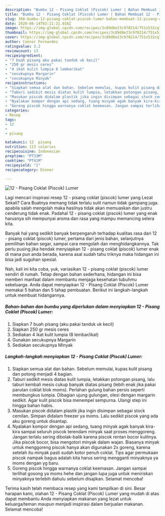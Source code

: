 ```yaml
---
description: "Bumbu 12 - Pisang Coklat (Piscok) Lumer | Bahan Membuat 12 - Pisang Coklat (Piscok) Lumer Yang Enak Dan Lezat"
title: "Bumbu 12 - Pisang Coklat (Piscok) Lumer | Bahan Membuat 12 - Pisang Coklat (Piscok) Lumer Yang Enak Dan Lezat"
slug: 368-bumbu-12-pisang-coklat-piscok-lumer-bahan-membuat-12-pisang-coklat-piscok-lumer-yang-enak-dan-lezat
date: 2020-06-14T03:11:21.016Z
image: https://img-global.cpcdn.com/recipes/3c89d8e23c978214/751x532cq70/12-pisang-coklat-piscok-lumer-foto-resep-utama.jpg
thumbnail: https://img-global.cpcdn.com/recipes/3c89d8e23c978214/751x532cq70/12-pisang-coklat-piscok-lumer-foto-resep-utama.jpg
cover: https://img-global.cpcdn.com/recipes/3c89d8e23c978214/751x532cq70/12-pisang-coklat-piscok-lumer-foto-resep-utama.jpg
author: Connor Fernandez
ratingvalue: 3.2
reviewcount: 13
recipeingredient:
- "7 buah pisang aku pakai tanduk uk kecil"
- "250 gr mesis ceres"
- "4 ikat kulit lumpia 8 lembarikat"
- "secukupnya Margarin"
- "secukupnya Minyak"
recipeinstructions:
- "Siapkan semua alat dan bahan. Sebelum memulai, kupas kulit pisang dan potong menjadi 4 bagian."
- "Taburi sedikit mesis diatas kulit lumpia, letakkan potongan pisang, lalu taburi kembali mesis cukup banyak diatas pisang (lebih enak jika pakai parutan coklat blok moms). Perlahan gulung bahan persis seperti membungkus lumpia. Dibagian ujung gulungan, olesi dengan margarin sedikit. Agar kulit piscok bisa menempel sempurna. Ulangi step ini hingga bahan habis."
- "Masukan piscok didalam plastik jika ingin disimpan sebagai stock cemilan. Simpan didalam freezer ya moms. Lalu sedikit piscok yang ada aku goreng untuk disantap."
- "Nyalakan kompor dengan api sedang, tuang minyak agak banyak kira-kira sampai seluruh piscok terendam minyak saat proses menggoreng. Jangan terlalu sering dibolak-balik karena piscok rentan bocor kulitnya. Jika piscok bocor, bisa mengotori minyak dalam wajan. Biasanya minyak untuk menggoreng piscok hanya akan digunakan 2x goreng, karena setelah itu minyak pasti sudah kotor penuh coklat. Tips agar permukaan piscok nampak bagus adalah kita harus sering mengganti minyaknya ya moms dengan yg baru."
- "Goreng piscok hingga warnanya coklat keemasan. Jangan sampai terlihat gosong ya moms hehe dan jangan lupa juga untuk meniriskan minyaknya terlebih dahulu sebelum disajikan. Selamat mencoba!"
categories:
- Resep
tags:
- 12
- 
- pisang

katakunci: 12  pisang 
nutrition: 113 calories
recipecuisine: Indonesian
preptime: "PT33M"
cooktime: "PT41M"
recipeyield: "1"
recipecategory: Dinner

---
```



![12 - Pisang Coklat (Piscok) Lumer](https://img-global.cpcdn.com/recipes/3c89d8e23c978214/751x532cq70/12-pisang-coklat-piscok-lumer-foto-resep-utama.jpg)

Lagi mencari inspirasi resep 12 - pisang coklat (piscok) lumer yang Lezat Sekali? Cara Buatnya memang tidak terlalu sulit namun tidak gampang juga. apabila salah mengolah maka hasilnya tidak akan memuaskan dan justru cenderung tidak enak. Padahal 12 - pisang coklat (piscok) lumer yang enak harusnya sih mempunyai aroma dan rasa yang mampu memancing selera kita.

Banyak hal yang sedikit banyak berpengaruh terhadap kualitas rasa dari 12 - pisang coklat (piscok) lumer, pertama dari jenis bahan, selanjutnya pemilihan bahan segar, sampai cara mengolah dan menghidangkannya. Tak perlu pusing jika hendak menyiapkan 12 - pisang coklat (piscok) lumer enak di mana pun anda berada, karena asal sudah tahu triknya maka hidangan ini bisa jadi suguhan spesial.




Nah, kali ini kita coba, yuk, variasikan 12 - pisang coklat (piscok) lumer sendiri di rumah. Tetap dengan bahan sederhana, hidangan ini bisa memberi manfaat dalam membantu menjaga kesehatan tubuhmu sekeluarga. Anda dapat menyiapkan 12 - Pisang Coklat (Piscok) Lumer memakai 5 bahan dan 5 tahap pembuatan. Berikut ini langkah-langkah untuk membuat hidangannya.

<!--inarticleads1-->

##### Bahan-bahan dan bumbu yang diperlukan dalam menyiapkan 12 - Pisang Coklat (Piscok) Lumer:

1. Siapkan 7 buah pisang (aku pakai tanduk uk kecil)
1. Siapkan 250 gr mesis ceres
1. Sediakan 4 ikat kulit lumpia (8 lembar/ikat)
1. Gunakan secukupnya Margarin
1. Sediakan secukupnya Minyak




<!--inarticleads2-->

##### Langkah-langkah menyiapkan 12 - Pisang Coklat (Piscok) Lumer:

1. Siapkan semua alat dan bahan. Sebelum memulai, kupas kulit pisang dan potong menjadi 4 bagian.
1. Taburi sedikit mesis diatas kulit lumpia, letakkan potongan pisang, lalu taburi kembali mesis cukup banyak diatas pisang (lebih enak jika pakai parutan coklat blok moms). Perlahan gulung bahan persis seperti membungkus lumpia. Dibagian ujung gulungan, olesi dengan margarin sedikit. Agar kulit piscok bisa menempel sempurna. Ulangi step ini hingga bahan habis.
1. Masukan piscok didalam plastik jika ingin disimpan sebagai stock cemilan. Simpan didalam freezer ya moms. Lalu sedikit piscok yang ada aku goreng untuk disantap.
1. Nyalakan kompor dengan api sedang, tuang minyak agak banyak kira-kira sampai seluruh piscok terendam minyak saat proses menggoreng. Jangan terlalu sering dibolak-balik karena piscok rentan bocor kulitnya. Jika piscok bocor, bisa mengotori minyak dalam wajan. Biasanya minyak untuk menggoreng piscok hanya akan digunakan 2x goreng, karena setelah itu minyak pasti sudah kotor penuh coklat. Tips agar permukaan piscok nampak bagus adalah kita harus sering mengganti minyaknya ya moms dengan yg baru.
1. Goreng piscok hingga warnanya coklat keemasan. Jangan sampai terlihat gosong ya moms hehe dan jangan lupa juga untuk meniriskan minyaknya terlebih dahulu sebelum disajikan. Selamat mencoba!




Terima kasih telah membaca resep yang kami tampilkan di sini. Besar harapan kami, olahan 12 - Pisang Coklat (Piscok) Lumer yang mudah di atas dapat membantu Anda menyiapkan makanan yang lezat untuk keluarga/teman maupun menjadi inspirasi dalam berjualan makanan. Selamat mencoba!

